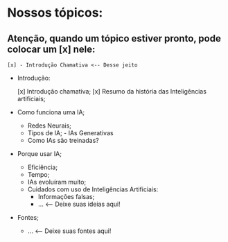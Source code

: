 # Nossos tópicos:

## Atenção, quando um tópico estiver pronto, pode colocar um [x] nele:

    [x] - Introdução Chamativa <-- Desse jeito

- Introdução:

  [x] Introdução chamativa;
  [x] Resumo da história das Inteligências artificiais;

- Como funciona uma IA;

  - Redes Neurais;
  - Tipos de IA; - IAs Generativas
  - Como IAs são treinadas?

- Porque usar IA;

  - Eficiência;
  - Tempo;
  - IAs evoluíram muito;
  - Cuidados com uso de Inteligências Artificiais:
    - Informações falsas;
    - ... <-- Deixe suas ideias aqui!

- Fontes;
  - ... <-- Deixe suas fontes aqui!
